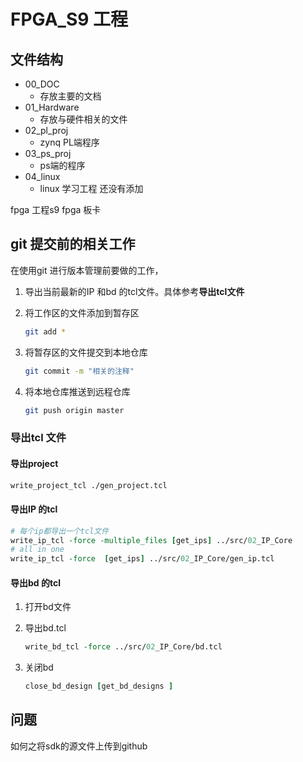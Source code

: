 # FPGA_S9 工程
## 文件结构
- 00_DOC 
    - 存放主要的文档
- 01_Hardware
    - 存放与硬件相关的文件  
- 02_pl_proj
    - zynq PL端程序  
- 03_ps_proj 
    - ps端的程序  
- 04_linux
    - linux 学习工程 还没有添加  



fpga 工程s9 fpga 板卡  

## git 提交前的相关工作

在使用git 进行版本管理前要做的工作，

1. 导出当前最新的IP 和bd 的tcl文件。具体参考**导出tcl文件**

2. 将工作区的文件添加到暂存区

   ```sh
   git add *
   ```

3. 将暂存区的文件提交到本地仓库

   ```sh
   git commit -m "相关的注释"
   ```

4. 将本地仓库推送到远程仓库

   ```sh
   git push origin master
   ```



### 导出tcl 文件

#### 导出project

 ```tcl
write_project_tcl ./gen_project.tcl
 ```

#### 导出IP 的tcl

```tcl
# 每个ip都导出一个tcl文件
write_ip_tcl -force -multiple_files [get_ips] ../src/02_IP_Core
# all in one
write_ip_tcl -force  [get_ips] ../src/02_IP_Core/gen_ip.tcl
```

#### 导出bd 的tcl

1. 打开bd文件

2. 导出bd.tcl

   ```tcl
   write_bd_tcl -force ../src/02_IP_Core/bd.tcl
   ```

3. 关闭bd

   ```tcl
   close_bd_design [get_bd_designs ]
   ```

   





## 问题
如何之将sdk的源文件上传到github
